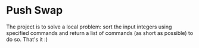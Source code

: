 # Push Swap
The project is to solve a local problem: sort the input integers using specified commands and return a list of commands (as short as possible) to do so. That's it :) 
